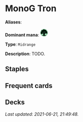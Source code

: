 # MonoG Tron

**Aliases**: 

**Dominant mana**: <img src="../resources/images/mana/G.png" width="25"/>

**Type**: `Midrange`

**Description**: TODO.

## **Staples**



## **Frequent cards**



## **Decks**



*Last updated: 2021-06-21, 21:49:48.*
